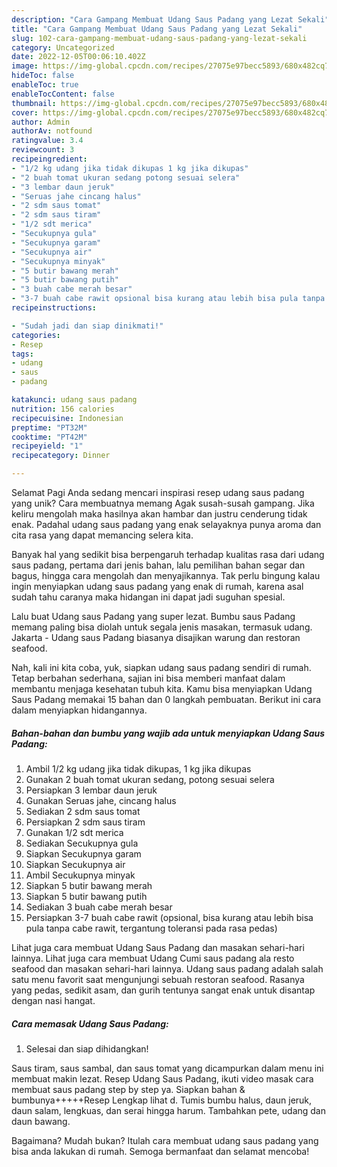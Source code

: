 ```yaml
---
description: "Cara Gampang Membuat Udang Saus Padang yang Lezat Sekali"
title: "Cara Gampang Membuat Udang Saus Padang yang Lezat Sekali"
slug: 102-cara-gampang-membuat-udang-saus-padang-yang-lezat-sekali
category: Uncategorized
date: 2022-12-05T00:06:10.402Z
image: https://img-global.cpcdn.com/recipes/27075e97becc5893/680x482cq70/udang-saus-padang-foto-resep-utama.jpg
hideToc: false
enableToc: true
enableTocContent: false
thumbnail: https://img-global.cpcdn.com/recipes/27075e97becc5893/680x482cq70/udang-saus-padang-foto-resep-utama.jpg
cover: https://img-global.cpcdn.com/recipes/27075e97becc5893/680x482cq70/udang-saus-padang-foto-resep-utama.jpg
author: Admin
authorAv: notfound
ratingvalue: 3.4
reviewcount: 3
recipeingredient:
- "1/2 kg udang jika tidak dikupas 1 kg jika dikupas"
- "2 buah tomat ukuran sedang potong sesuai selera"
- "3 lembar daun jeruk"
- "Seruas jahe cincang halus"
- "2 sdm saus tomat"
- "2 sdm saus tiram"
- "1/2 sdt merica"
- "Secukupnya gula"
- "Secukupnya garam"
- "Secukupnya air"
- "Secukupnya minyak"
- "5 butir bawang merah"
- "5 butir bawang putih"
- "3 buah cabe merah besar"
- "3-7 buah cabe rawit opsional bisa kurang atau lebih bisa pula tanpa cabe rawit tergantung toleransi pada rasa pedas"
recipeinstructions:

- "Sudah jadi dan siap dinikmati!"
categories:
- Resep
tags:
- udang
- saus
- padang

katakunci: udang saus padang 
nutrition: 156 calories
recipecuisine: Indonesian
preptime: "PT32M"
cooktime: "PT42M"
recipeyield: "1"
recipecategory: Dinner

---
```



Selamat Pagi Anda sedang mencari inspirasi resep udang saus padang yang unik? Cara membuatnya memang Agak susah-susah gampang. Jika keliru mengolah maka hasilnya akan hambar dan justru cenderung tidak enak. Padahal udang saus padang yang enak selayaknya punya aroma dan cita rasa yang dapat memancing selera kita.


Banyak hal yang sedikit bisa berpengaruh terhadap kualitas rasa dari udang saus padang, pertama dari jenis bahan, lalu pemilihan bahan segar dan bagus, hingga cara mengolah dan menyajikannya. Tak perlu bingung kalau ingin menyiapkan udang saus padang yang enak di rumah, karena asal sudah tahu caranya maka hidangan ini dapat jadi suguhan spesial.

Lalu buat Udang saus Padang yang super lezat. Bumbu saus Padang memang paling bisa diolah untuk segala jenis masakan, termasuk udang. Jakarta - Udang saus Padang biasanya disajikan warung dan restoran seafood.


Nah, kali ini kita coba, yuk, siapkan udang saus padang sendiri di rumah. Tetap berbahan sederhana, sajian ini bisa memberi manfaat dalam membantu menjaga kesehatan tubuh kita. Kamu bisa menyiapkan Udang Saus Padang memakai 15 bahan dan 0 langkah pembuatan. Berikut ini cara dalam menyiapkan hidangannya.

<!--inarticleads1-->

##### Bahan-bahan dan bumbu yang wajib ada untuk menyiapkan Udang Saus Padang:

1. Ambil 1/2 kg udang jika tidak dikupas, 1 kg jika dikupas
1. Gunakan 2 buah tomat ukuran sedang, potong sesuai selera
1. Persiapkan 3 lembar daun jeruk
1. Gunakan Seruas jahe, cincang halus
1. Sediakan 2 sdm saus tomat
1. Persiapkan 2 sdm saus tiram
1. Gunakan 1/2 sdt merica
1. Sediakan Secukupnya gula
1. Siapkan Secukupnya garam
1. Siapkan Secukupnya air
1. Ambil Secukupnya minyak
1. Siapkan 5 butir bawang merah
1. Siapkan 5 butir bawang putih
1. Sediakan 3 buah cabe merah besar
1. Persiapkan 3-7 buah cabe rawit (opsional, bisa kurang atau lebih bisa pula tanpa cabe rawit, tergantung toleransi pada rasa pedas)


Lihat juga cara membuat Udang Saus Padang dan masakan sehari-hari lainnya. Lihat juga cara membuat Udang Cumi saus padang ala resto seafood dan masakan sehari-hari lainnya. Udang saus padang adalah salah satu menu favorit saat mengunjungi sebuah restoran seafood. Rasanya yang pedas, sedikit asam, dan gurih tentunya sangat enak untuk disantap dengan nasi hangat. 

<!--inarticleads2-->

##### Cara memasak Udang Saus Padang:


1. Selesai dan siap dihidangkan!

Saus tiram, saus sambal, dan saus tomat yang dicampurkan dalam menu ini membuat makin lezat. Resep Udang Saus Padang, ikuti video masak cara membuat saus padang step by step ya. Siapkan bahan &amp; bumbunya+++++Resep Lengkap lihat d. Tumis bumbu halus, daun jeruk, daun salam, lengkuas, dan serai hingga harum. Tambahkan pete, udang dan daun bawang. 

Bagaimana? Mudah bukan? Itulah cara membuat udang saus padang yang bisa anda lakukan di rumah. Semoga bermanfaat dan selamat mencoba!
